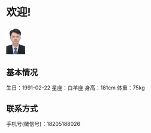# 欢迎!
<img src="https://raw.githubusercontent.com/csaxie/csaxie.github.io/master/images/2020-07-03.JPG" width = "10%" />

## 基本情况
生日：1991-02-22
星座：白羊座
身高：181cm
体重：75kg

## 联系方式
手机号(微信号)：18205188026
